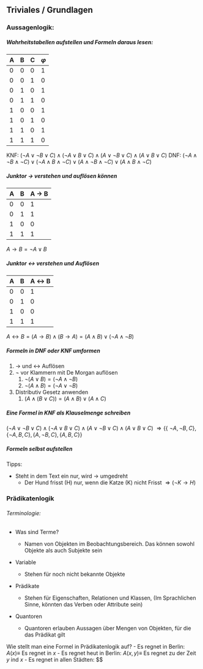 ## Triviales / Grundlagen
### Aussagenlogik:

##### Wahrheitstabellen aufstellen und Formeln daraus lesen:	

| A   | B   | C   | $\varphi$   |
| --- | --- | --- | --- |
| 0   | 0   | 0   | 1  |
| 0   | 0   | 1   | 0   |
| 0   | 1   | 0   | 1   |
| 0   | 1   | 1   | 0   |
| 1   | 0   | 0   | 1   |
| 1   | 0   | 1   | 0   |
| 1   | 1   | 0   | 1   |
| 1   | 1   | 1   | 0   | 

KNF: $(\lnot A \lor \lnot B \lor C) \land (\lnot A \lor B \lor C) \land (A \lor \lnot B \lor C) \land (A \lor B \lor C)$
DNF: $(\lnot A \land \lnot B \land \lnot C) \lor (\lnot A \land B \land \lnot C) \lor (A \land \lnot B \land \lnot C) \lor (A \land B \land\lnot C)$

##### Junktor $\to$ verstehen und auflösen können

| A   | B   | A → B |
| --- | --- | --------- |
| 0   | 0   | 1         | 
| 0   | 1   | 1         |
| 1   | 0   | 0         |
| 1   | 1   | 1         |

$A \to B = \lnot A \lor B$

##### Junktor $\leftrightarrow$ verstehen und Auflösen

| A   | B   | A $\leftrightarrow$ B |
| --- | --- | --------------------- |
| 0   | 0   | 1                     |
| 0   | 1   | 0                    |
| 1   | 0   | 0                     |
| 1   | 1   | 1                     |

$A \leftrightarrow B = (A \to B) \land (B \to A) = (A \land B) \lor (\lnot A \land \lnot B)$

##### Formeln in DNF oder KNF umformen

1. $\to$ und $\leftrightarrow$ Auflösen
2. $\lnot$ vor Klammern mit De Morgan auflösen
	1. $\lnot(A \lor B) = (\lnot A \land \lnot B)$
	2. $\lnot(A \land B) = (\lnot A \lor \lnot B)$
3. Distributiv Gesetz anwenden
	1. $(A \land (B \lor C)) = (A \land B) \lor (A \land C)$

##### Eine Formel in KNF als Klauselmenge schreiben

$(\lnot A \lor \lnot B \lor C) \land (\lnot A \lor B \lor C) \land (A \lor \lnot B \lor C) \land (A \lor B \lor C)$
$\Rightarrow \{\{\ \lnot A , \lnot B , C\} ,  \{\lnot A , B , C\} ,  \{A , \lnot B , C\} ,  \{A , B , C\}\}$

##### Formeln selbst aufstellen
Tipps:
- Steht in dem Text ein nur, wird $\to$ umgedreht
	- Der Hund frisst (H) nur, wenn die Katze (K)  nicht Frisst $\Rightarrow (\lnot K \to H)$

### Prädikatenlogik

###### Terminologie:
- Was sind Terme?
	- Namen von Objekten im Beobachtungsbereich. Das können sowohl Objekte als auch Subjekte sein
	
- Variable
	- Stehen für noch nicht bekannte Objekte
	
- Prädikate
	- Stehen für Eigenschaften, Relationen und Klassen, (Im Sprachlichen Sinne, könnten das Verben oder Attribute sein)
	
- Quantoren
	- Quantoren erlauben Aussagen über Mengen von Objekten, für die das Prädikat gilt

Wie stellt man eine Formel in Prädikatenlogik auf?
	- Es regnet in Berlin: $A(x) \equiv$ Es regnet in $x$
	- Es regnet heut in Berlin: $A(x, y) \equiv$ Es regnet zu der Zeit $y$ ind $x$
	- Es regnet in allen Städten: $\$  
